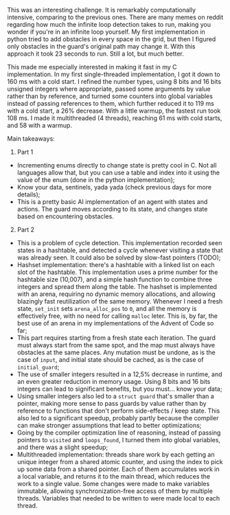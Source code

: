 This was an interesting challenge. It is remarkably computationally intensive, comparing to the previous ones. There are many memes on reddit regarding how much the infinite loop detection takes to run, making you wonder if you're in an infinite loop yourself. My first implementation in python tried to add obstacles in every space in the grid, but then I figured only obstacles in the guard's original path may change it. With this approach it took 23 seconds to run. Still a lot, but much better.

This made me especially interested in making it fast in my C implementation. In my first single-threaded implementation, I got it down to 160 ms with a cold start. I refined the number types, using 8 bits and 16 bits unsigned integers where appropriate, passed some arguments by value rather than by reference, and turned some counters into global variables instead of passing references to them, which further reduced it to 119 ms with a cold start, a 26% decrease. With a little warmup, the fastest run took 108 ms. I made it multithreaded (4 threads), reaching 61 ms with cold starts, and 58 with a warmup.

Main takeaways:
1. Part 1
- Incrementing enums directly to change state is pretty cool in C. Not all languages allow that, but you can use a table and index into it using the value of the enum (done in the python implementation);
- Know your data, sentinels, yada yada (check previous days for more details);
- This is a pretty basic AI implementation of an agent with states and actions. The guard moves according to its state, and changes state based on encountering obstacles.
2. Part 2
- This is a problem of cycle detection. This implementation recorded seen states in a hashtable, and detected a cycle whenever visiting a state that was already seen. It could also be solved by slow-fast pointers (TODO);
- Hashset implementation: there's a hashtable with a linked list on each slot of the hashtable. This implementation uses a prime number for the hashtable size (10,007), and a simple hash function to combine three integers and spread them along the table. The hashset is implemented with an arena, requiring no dynamic memory allocations, and allowing blazingly fast reutilization of the same memory. Whenever I need a fresh state, `set_init` sets `arena_alloc_pos` to `0`, and all the memory is effectively free, with no need for calling `malloc` leter. This is, by far, the best use of an arena in my implementations of the Advent of Code so far;
- This part requires starting from a fresh state each iteration. The guard must always start from the same spot, and the map must always have obstacles at the same places. Any mutation must be undone, as is the case of `input`, and initial state should be cached, as is the case of `initial_guard`;
- The use of smaller integers resulted in a 12,5% decrease in runtime, and an even greater reduction in memory usage. Using 8 bits and 16 bits integers can lead to significant benefits, but you must... know your data;
- Using smaller integers also led to a `struct guard` that's smaller than a pointer, making more sense to pass guards by value rather than by reference to functions that don't perform side-effects / keep state. This also led to a significant speedup, probably partly because the compiler can make stronger assumptions that lead to better optimizations;
- Going by the compiler optimization line of reasoning, instead of passing pointers to `visited` and `loops_found`, I turned them into global variables, and there was a slight speedup;
- Multithreaded implementation: threads share work by each getting an unique integer from a shared atomic counter, and using the index to pick up some data from a shared pointer. Each of them accumulates work in a local variable, and returns it to the main thread, which reduces the work to a single value. Some changes were made to make variables immutable, allowing synchronization-free access of them by multiple threads. Variables that needed to be written to were made local to each thread.
